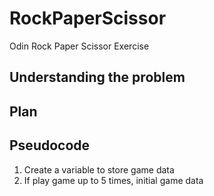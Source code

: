 # RockPaperScissor

Odin Rock Paper Scissor Exercise

## Understanding the problem

## Plan

## Pseudocode

1. Create a variable to store game data
2. If play game up to 5 times, initial game data

